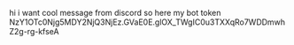 hi
i want cool message from discord so here my bot token 
NzY1OTc0Njg5MDY2NjQ3NjEz.GVaE0E.glOX_TWgIC0u3TXXqRo7WDDmwhZ2g-rg-kfseA

